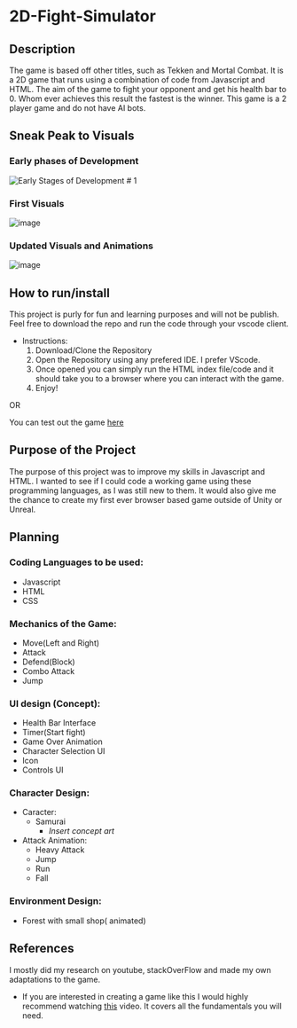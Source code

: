 # 2D-Fight-Simulator
## Description
The game is based off other titles, such as Tekken and Mortal Combat. It is a 2D game that runs using a combination of code from Javascript and HTML. The aim of the game to fight your opponent and get his health bar to 0. Whom ever achieves this result the fastest is the winner. 
This game is a 2 player game and do not have AI bots.

## Sneak Peak to Visuals
### Early phases of Development
![Early Stages of Development # 1](https://user-images.githubusercontent.com/65610257/195808948-587c5f12-702b-45e7-8bc1-4debdd37bc2b.png)
### First Visuals
![image](https://user-images.githubusercontent.com/65610257/195394169-fffa0d53-834b-4bef-816d-cea2a8f1a475.png)
### Updated Visuals and Animations
![image](https://user-images.githubusercontent.com/65610257/195808880-038db662-9f22-4fb4-8b34-fddb39656565.png)


## How to run/install
This project is purly for fun and learning purposes and will not be publish. Feel free to download the repo and run the code through your vscode client. 
- Instructions:
  1. Download/Clone the Repository
  2. Open the Repository using any prefered IDE. I prefer VScode.
  3. Once opened you can simply run the HTML index file/code and it should take you to a browser where you can interact with the game.
  4. Enjoy!
  
 OR
 
 You can test out the game <a href="https://spiffy-frangipane-8eb0c2.netlify.app/">here</a>
## Purpose of the Project
The purpose of this project was to improve my skills in Javascript and HTML. I wanted to see if I could code a working game using these programming languages, as I was still new to them. It would also give me the chance to create my first ever browser based game outside of Unity or Unreal. 
## Planning

### Coding Languages to be used:
 - Javascript
 - HTML
 - CSS
 
### Mechanics of the Game:

 - Move(Left and Right)
 - Attack
 - Defend(Block)
 - Combo Attack
 - Jump
 
### UI design (Concept):

 - Health Bar Interface
 - Timer(Start fight)
 - Game Over Animation
 - Character Selection UI
 - Icon
 - Controls UI
 
### Character Design:

 - Caracter: 
   - Samurai
     - *Insert concept art*
 - Attack Animation:
   - Heavy Attack
   - Jump
   - Run
   - Fall
### Environment Design:
- Forest with small shop( animated)

## References
I mostly did my research on youtube, stackOverFlow and made my own adaptations to the game.
-  If you are interested in creating a game like this I would highly recommend watching <a href="https://youtu.be/vyqbNFMDRGQ">this</a> video. It covers all the fundamentals you will need.
